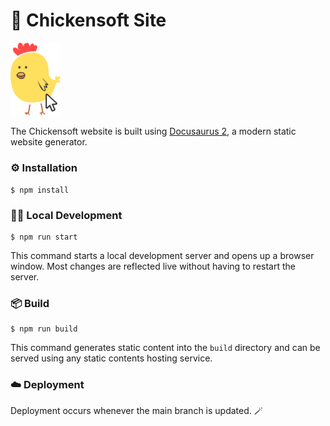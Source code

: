 # 🐤 Chickensoft Site

<img src="static/img/chickensoft//chickensoft_site.svg" width="80" />

The Chickensoft website is built using [Docusaurus 2](https://docusaurus.io/), a modern static website generator.

### ⚙️ Installation

```
$ npm install
```

### 🧑‍💻 Local Development

```
$ npm run start
```

This command starts a local development server and opens up a browser window. Most changes are reflected live without having to restart the server.

### 📦 Build

```
$ npm run build
```

This command generates static content into the `build` directory and can be served using any static contents hosting service.

### ☁️ Deployment

Deployment occurs whenever the main branch is updated. 🪄
